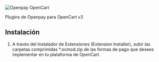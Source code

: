 ![Openpay OpenCart](http://www.openpay.mx/img/github/opencart.jpg)

Plugins de Openpay para OpenCart v3

## Instalación

1. A través del Instalador de Extensiones (Extension Installer), subir las carpetas comprimidas *.ocmod.zip de las formas de pago que desees implementar en tu plataforma de OpenCart.
